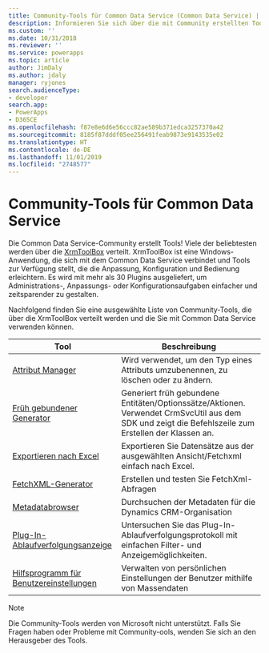 ```yaml
---
title: Community-Tools für Common Data Service (Common Data Service) | Microsoft-Dokumentation
description: Informieren Sie sich über die mit Community erstellten Tools, mit denen Sie verschiedene Aufgaben mit PowerApps Common Data Service ausführen können.
ms.custom: ''
ms.date: 10/31/2018
ms.reviewer: ''
ms.service: powerapps
ms.topic: article
author: JimDaly
ms.author: jdaly
manager: ryjones
search.audienceType:
- developer
search.app:
- PowerApps
- D365CE
ms.openlocfilehash: f87e8e6d6e56ccc82ae589b371edca3257370a42
ms.sourcegitcommit: 8185f87dddf05ee256491feab9873e9143535e02
ms.translationtype: HT
ms.contentlocale: de-DE
ms.lasthandoff: 11/01/2019
ms.locfileid: "2748577"
---
```

# <a name="community-tools-for-common-data-service"></a>Community-Tools für Common Data Service

Die Common Data Service-Community erstellt Tools! Viele der beliebtesten werden über die [XrmToolBox](https://www.xrmtoolbox.com/) verteilt. XrmToolBox ist eine Windows-Anwendung, die sich mit dem Common Data Service verbindet und Tools zur Verfügung stellt, die die Anpassung, Konfiguration und Bedienung erleichtern. Es wird mit mehr als 30 Plugins ausgeliefert, um Administrations-, Anpassungs- oder Konfigurationsaufgaben einfacher und zeitsparender zu gestalten.

Nachfolgend finden Sie eine ausgewählte Liste von Community-Tools, die über die XrmToolBox verteilt werden und die Sie mit Common Data Service verwenden können.

|Tool  |Beschreibung  |
|---------|---------|
|[Attribut Manager](https://www.xrmtoolbox.com/plugins/DLaB.Xrm.AttributeManager/)|Wird verwendet, um den Typ eines Attributs umzubenennen, zu löschen oder zu ändern.|
|[Früh gebundener Generator](https://www.xrmtoolbox.com/plugins/DLaB.Xrm.EarlyBoundGenerator/)|Generiert früh gebundene Entitäten/Optionssätze/Aktionen. Verwendet CrmSvcUtil aus dem SDK und zeigt die Befehlszeile zum Erstellen der Klassen an.|
|[Exportieren nach Excel](https://www.xrmtoolbox.com/plugins/Ryr.XrmToolBox.ExportToExcel/)|Exportieren Sie Datensätze aus der ausgewählten Ansicht/Fetchxml einfach nach Excel.|
|[FetchXML-Generator](https://www.xrmtoolbox.com/plugins/Cinteros.Xrm.FetchXmlBuilder/)|Erstellen und testen Sie FetchXml-Abfragen|
|[Metadatabrowser](https://www.xrmtoolbox.com/plugins/MsCrmTools.MetadataBrowser/)|Durchsuchen der Metadaten für die Dynamics CRM-Organisation|
|[Plug-In-Ablaufverfolgungsanzeige](https://www.xrmtoolbox.com/plugins/Cinteros.XrmToolBox.PluginTraceViewer/)|Untersuchen Sie das Plug-In-Ablaufverfolgungsprotokoll mit einfachen Filter- und Anzeigemöglichkeiten.|
|[Hilfsprogramm für Benutzereinstellungen](https://www.xrmtoolbox.com/plugins/MsCrmTools.UserSettingsUtility/)|Verwalten von persönlichen Einstellungen der Benutzer mithilfe von Massendaten|

> [!NOTE]
> Die Community-Tools werden von Microsoft nicht unterstützt. Falls Sie Fragen haben oder Probleme mit Community-ools, wenden Sie sich an den Herausgeber des Tools.
